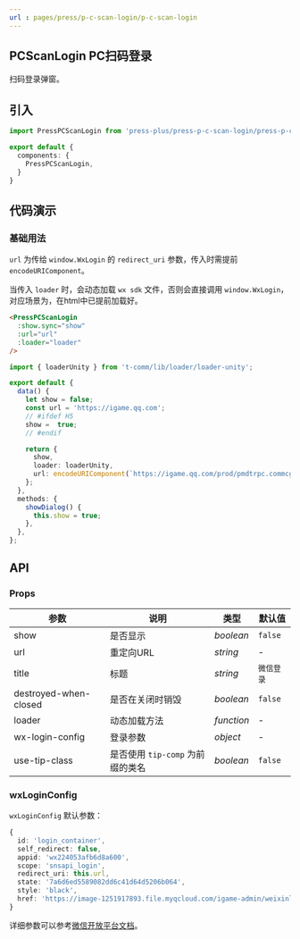 ```yaml
---
url : pages/press/p-c-scan-login/p-c-scan-login
---
```


## PCScanLogin PC扫码登录

扫码登录弹窗。

## 引入

```ts
import PressPCScanLogin from 'press-plus/press-p-c-scan-login/press-p-c-scan-login';

export default {
  components: {
    PressPCScanLogin,
  }
}
```

## 代码演示

### 基础用法

`url` 为传给 `window.WxLogin` 的 `redirect_uri` 参数，传入时需提前 `encodeURIComponent`。

当传入 `loader` 时，会动态加载 `wx sdk` 文件，否则会直接调用 `window.WxLogin`，对应场景为，在html中已提前加载好。

```html
<PressPCScanLogin
  :show.sync="show"
  :url="url"
  :loader="loader"
/>
```

```ts
import { loaderUnity } from 't-comm/lib/loader/loader-unity';

export default {
  data() {
    let show = false;
    const url = 'https://igame.qq.com';
    // #ifdef H5
    show =  true;
    // #endif

    return {
      show,
      loader: loaderUnity,
      url: encodeURIComponent(`https://igame.qq.com/prod/pmdtrpc.commcgi.user.user/QueryUserInfo?_ltype=tiploginwxpc&_jumpurl=${encodeURIComponent(url)}`),
    };
  },
  methods: {
    showDialog() {
      this.show = true;
    },
  },
};
```

## API

### Props

| 参数                  | 说明                             | 类型       | 默认值     |
| --------------------- | -------------------------------- | ---------- | ---------- |
| show                  | 是否显示                         | _boolean_  | `false`    |
| url                   | 重定向URL                        | _string_   | -          |
| title                 | 标题                             | _string_   | `微信登录` |
| destroyed-when-closed | 是否在关闭时销毁                 | _boolean_  | `false`    |
| loader                | 动态加载方法                     | _function_ | -          |
| wx-login-config       | 登录参数                         | _object_   | -          |
| use-tip-class         | 是否使用 `tip-comp` 为前缀的类名 | _boolean_  | `false`    |


### wxLoginConfig

`wxLoginConfig` 默认参数：

```ts
{
  id: 'login_container',
  self_redirect: false,
  appid: 'wx224053afb6d8a600',
  scope: 'snsapi_login',
  redirect_uri: this.url, 
  state: '7a6d6ed5589082dd6c41d64d5206b064',
  style: 'black',
  href: 'https://image-1251917893.file.myqcloud.com/igame-admin/weixinlogin.css',
}
```

详细参数可以参考[微信开放平台文档](https://developers.weixin.qq.com/doc/oplatform/Website_App/WeChat_Login/Wechat_Login.html)。

